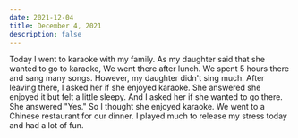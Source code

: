 ```yaml
---
date: 2021-12-04
title: December 4, 2021
description: false
---
```


Today I went to karaoke with my family. As my daughter said that she wanted to go to karaoke, We went there after lunch. We spent 5 hours there and sang many songs. However, my daughter didn't sing much. After leaving there, I asked her if she enjoyed karaoke. She answered she enjoyed it but felt a little sleepy. And I asked her if she wanted to go there. She answered "Yes." So I thought she enjoyed karaoke. We went to a Chinese restaurant for our dinner. I played much to release my stress today and had a lot of fun.